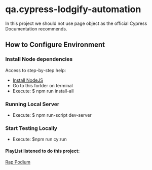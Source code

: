 # qa.cypress-lodgify-automation

In this project we should not use page object as the official Cypress Documentation recommends.

## How to Configure Environment

### Install Node dependencies

Access to step-by-step help:

- [Install NodeJS](https://nodejs.org/es/download/)
- Go to this forlder on terminal
- Execute: $ npm run install-all

### Running Local Server

- Execute: $ npm run-script dev-server

### Start Testing Locally

- Execute: $npm run cy:run

#### PlayList listened to do this project:

[Rap Podium](https://music.youtube.com/playlist?list=RDCLAK5uy_mK9RSAOLuO3PT_u74S1YJzlUneNOgTUTE)
